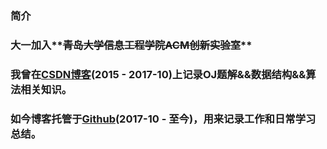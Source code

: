 ### 简介

### 大一加入**~~青岛大学信息工程学院ACM创新实验室~~**   
### 我曾在[CSDN博客](http://blog.csdn.net/qq_31751569/ "CSDN")(2015 - 2017-10)上记录**OJ题解&&数据结构&&算法**相关知识。    
### 如今博客托管于[Github](https://github.com/ilvseyinfu/blog/issues)(2017-10 - 至今)，用来记录**工作和日常学习总结**。
